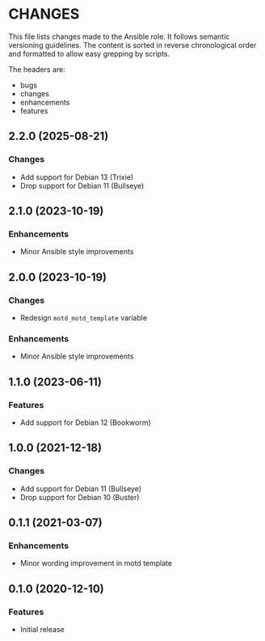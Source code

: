 # CHANGES

This file lists changes made to the Ansible role. It follows semantic versioning
guidelines. The content is sorted in reverse chronological order and formatted
to allow easy grepping by scripts.

The headers are:
- bugs
- changes
- enhancements
- features

## 2.2.0 (2025-08-21)

### Changes

- Add support for Debian 13 (Trixie)
- Drop support for Debian 11 (Bullseye)

## 2.1.0 (2023-10-19)

### Enhancements

- Minor Ansible style improvements

## 2.0.0 (2023-10-19)

### Changes

- Redesign `motd_motd_template` variable

### Enhancements

- Minor Ansible style improvements

## 1.1.0 (2023-06-11)

### Features

- Add support for Debian 12 (Bookworm)

## 1.0.0 (2021-12-18)

### Changes

- Add support for Debian 11 (Bullseye)
- Drop support for Debian 10 (Buster)

## 0.1.1 (2021-03-07)

### Enhancements

- Minor wording improvement in motd template

## 0.1.0 (2020-12-10)

### Features

- Initial release
